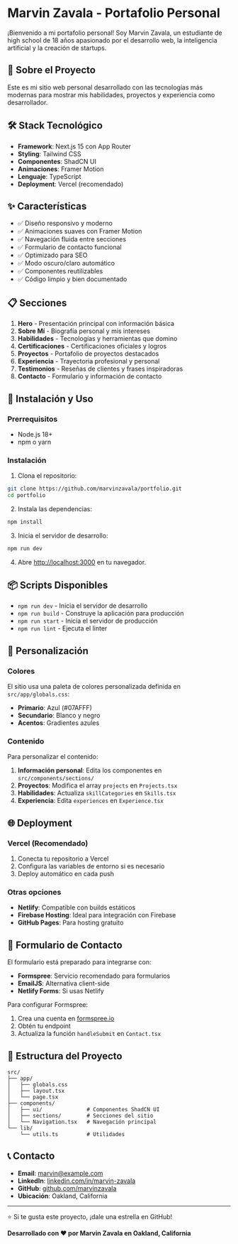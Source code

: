 # Marvin Zavala - Portafolio Personal

¡Bienvenido a mi portafolio personal! Soy Marvin Zavala, un estudiante de high school de 18 años apasionado por el desarrollo web, la inteligencia artificial y la creación de startups.

## 🚀 Sobre el Proyecto

Este es mi sitio web personal desarrollado con las tecnologías más modernas para mostrar mis habilidades, proyectos y experiencia como desarrollador.

## 🛠️ Stack Tecnológico

- **Framework**: Next.js 15 con App Router
- **Styling**: Tailwind CSS
- **Componentes**: ShadCN UI
- **Animaciones**: Framer Motion
- **Lenguaje**: TypeScript
- **Deployment**: Vercel (recomendado)

## ✨ Características

- ✅ Diseño responsivo y moderno
- ✅ Animaciones suaves con Framer Motion
- ✅ Navegación fluida entre secciones
- ✅ Formulario de contacto funcional
- ✅ Optimizado para SEO
- ✅ Modo oscuro/claro automático
- ✅ Componentes reutilizables
- ✅ Código limpio y bien documentado

## 📋 Secciones

1. **Hero** - Presentación principal con información básica
2. **Sobre Mí** - Biografía personal y mis intereses
3. **Habilidades** - Tecnologías y herramientas que domino
4. **Certificaciones** - Certificaciones oficiales y logros
5. **Proyectos** - Portafolio de proyectos destacados
6. **Experiencia** - Trayectoria profesional y personal
7. **Testimonios** - Reseñas de clientes y frases inspiradoras
8. **Contacto** - Formulario y información de contacto

## 🚀 Instalación y Uso

### Prerrequisitos

- Node.js 18+ 
- npm o yarn

### Instalación

1. Clona el repositorio:
```bash
git clone https://github.com/marvinzavala/portfolio.git
cd portfolio
```

2. Instala las dependencias:
```bash
npm install
```

3. Inicia el servidor de desarrollo:
```bash
npm run dev
```

4. Abre [http://localhost:3000](http://localhost:3000) en tu navegador.

## 📦 Scripts Disponibles

- `npm run dev` - Inicia el servidor de desarrollo
- `npm run build` - Construye la aplicación para producción
- `npm run start` - Inicia el servidor de producción
- `npm run lint` - Ejecuta el linter

## 🎨 Personalización

### Colores

El sitio usa una paleta de colores personalizada definida en `src/app/globals.css`:
- **Primario**: Azul (#07AFFF)
- **Secundario**: Blanco y negro
- **Acentos**: Gradientes azules

### Contenido

Para personalizar el contenido:

1. **Información personal**: Edita los componentes en `src/components/sections/`
2. **Proyectos**: Modifica el array `projects` en `Projects.tsx`
3. **Habilidades**: Actualiza `skillCategories` en `Skills.tsx`
4. **Experiencia**: Edita `experiences` en `Experience.tsx`

## 🌐 Deployment

### Vercel (Recomendado)

1. Conecta tu repositorio a Vercel
2. Configura las variables de entorno si es necesario
3. Deploy automático en cada push

### Otras opciones

- **Netlify**: Compatible con builds estáticos
- **Firebase Hosting**: Ideal para integración con Firebase
- **GitHub Pages**: Para hosting gratuito

## 📧 Formulario de Contacto

El formulario está preparado para integrarse con:
- **Formspree**: Servicio recomendado para formularios
- **EmailJS**: Alternativa client-side
- **Netlify Forms**: Si usas Netlify

Para configurar Formspree:
1. Crea una cuenta en [formspree.io](https://formspree.io)
2. Obtén tu endpoint
3. Actualiza la función `handleSubmit` en `Contact.tsx`

## 🔧 Estructura del Proyecto

```
src/
├── app/
│   ├── globals.css
│   ├── layout.tsx
│   └── page.tsx
├── components/
│   ├── ui/              # Componentes ShadCN UI
│   ├── sections/        # Secciones del sitio
│   └── Navigation.tsx   # Navegación principal
└── lib/
    └── utils.ts         # Utilidades
```

## 📞 Contacto

- **Email**: marvin@example.com
- **LinkedIn**: [linkedin.com/in/marvin-zavala](https://linkedin.com/in/marvin-zavala)
- **GitHub**: [github.com/marvinzavala](https://github.com/marvinzavala)
- **Ubicación**: Oakland, California

---

⭐ Si te gusta este proyecto, ¡dale una estrella en GitHub!

**Desarrollado con ❤️ por Marvin Zavala en Oakland, California**
